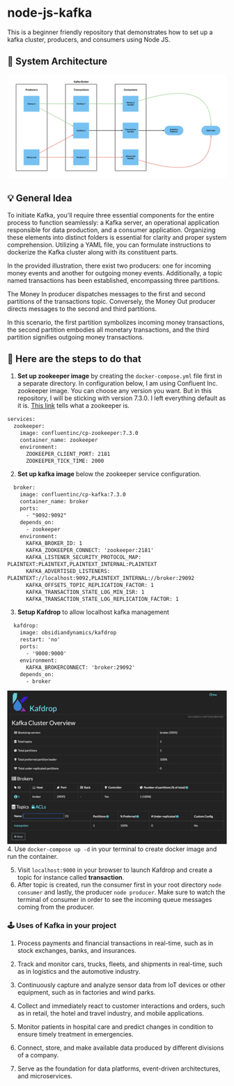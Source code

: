# node-js-kafka
This is a beginner friendly repository that demonstrates how to set up a kafka cluster, producers, and consumers using Node JS.

## 🧱 System Architecture
![System Architecture](graphics/system-architecture-graphic.png)

## 💡 General Idea
To initiate Kafka, you'll require three essential components for the entire process to function seamlessly: a Kafka server, an operational application responsible for data production, and a consumer application. Organizing these elements into distinct folders is essential for clarity and proper system comprehension. Utilizing a YAML file, you can formulate instructions to dockerize the Kafka cluster along with its constituent parts.

In the provided illustration, there exist two producers: one for incoming money events and another for outgoing money events. Additionally, a topic named transactions has been established, encompassing three partitions.

The Money In producer dispatches messages to the first and second partitions of the transactions topic. Conversely, the Money Out producer directs messages to the second and third partitions.

In this scenario, the first partition symbolizes incoming money transactions, the second partition embodies all monetary transactions, and the third partition signifies outgoing money transactions.

## 👣 Here are the steps to do that
1. **Set up zookeeper image** by creating the ```docker-compose.yml``` file first in a separate directory. In configuration below, I am using Confluent Inc. zookeeper image. You can choose any version you want. But in this repository, I will be sticking with version 7.3.0. I left everything default as it is. [This link](https://www.google.com/url?sa=t&rct=j&q=&esrc=s&source=web&cd=&ved=2ahUKEwiGyZGsp8WCAxXXbmwGHal1DQ8QFnoECB8QAQ&url=https%3A%2F%2Fmedium.com%2F%40logeesan%2Fzookeeper-in-kafka-ce31b3dd55b1&usg=AOvVaw0DcvpBJ2huhpu_ALBUyVuz&opi=89978449) tells what a zookeeper is.
```
services:
  zookeeper:
    image: confluentinc/cp-zookeeper:7.3.0
    container_name: zookeeper
    environment:
      ZOOKEEPER_CLIENT_PORT: 2181
      ZOOKEEPER_TICK_TIME: 2000
```
2. **Set up kafka image** below the zookeeper service configuration.

```
  broker:
    image: confluentinc/cp-kafka:7.3.0
    container_name: broker
    ports:
      - "9092:9092"
    depends_on:
      - zookeeper
    environment:
      KAFKA_BROKER_ID: 1
      KAFKA_ZOOKEEPER_CONNECT: 'zookeeper:2181'
      KAFKA_LISTENER_SECURITY_PROTOCOL_MAP: PLAINTEXT:PLAINTEXT,PLAINTEXT_INTERNAL:PLAINTEXT
      KAFKA_ADVERTISED_LISTENERS: PLAINTEXT://localhost:9092,PLAINTEXT_INTERNAL://broker:29092
      KAFKA_OFFSETS_TOPIC_REPLICATION_FACTOR: 1
      KAFKA_TRANSACTION_STATE_LOG_MIN_ISR: 1
      KAFKA_TRANSACTION_STATE_LOG_REPLICATION_FACTOR: 1
```
3. **Setup Kafdrop** to allow localhost kafka management
```
  kafdrop:
    image: obsidiandynamics/kafdrop
    restart: 'no'
    ports:
      - '9000:9000'
    environment:
      KAFKA_BROKERCONNECT: 'broker:29092'
    depends_on:
      - broker
```
![Kafdrop](graphics/kafdrop-graphic.png)
4. Use `docker-compose up -d` in your terminal to create docker image and run the container.

5. Visit `localhost:9000` in your browser to launch Kafdrop and create a topic for instance called **transaction**.
6. After topic is created, run the consumer first in your root directory `node consumer` and lastly, the producer `node producer`. Make sure to watch the terminal of consumer in order to see the incoming queue messages coming from the producer.

### 🕹️ Uses of Kafka in your project
1. Process payments and financial transactions in real-time, such as in stock exchanges, banks, and insurances.

2. Track and monitor cars, trucks, fleets, and shipments in real-time, such as in logistics and the automotive industry.

3. Continuously capture and analyze sensor data from IoT devices or other equipment, such as in factories and wind parks.

4. Collect and immediately react to customer interactions and orders, such as in retail, the hotel and travel industry, and mobile applications.

5. Monitor patients in hospital care and predict changes in condition to ensure timely treatment in emergencies.

6. Connect, store, and make available data produced by different divisions of a company.

7. Serve as the foundation for data platforms, event-driven architectures, and microservices.
